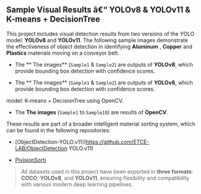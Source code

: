 ## Sample Visual Results â€“ YOLOv8 & YOLOv11 & K-means + DecisionTree 


This project includes visual detection results from two versions of the YOLO
model: **YOLOv8** and **YOLOv11**. 
The following sample images demonstrate the effectiveness of object detection in
identifying **Aluminum** , **Copper** and **Plastics** materials moving on a
conveyor belt.


- The ** The images** (`Sample1` & `Sample2`) are outputs of **YOLOv8**,
which provide bounding box detection with confidence scores.

- The ** The images** (`Sample1` & `Sample2`) are outputs of **YOLOv8**,
which provide bounding box detection with confidence scores.

model: K-means + DecisionTree using OpenCV.
- The **The images** (`Sample1` to `Sample10`) are results of **OpenCV**.

These results are part of a broader intelligent material sorting system, which can
be found in the following repositories:


- [ObjectDetection-YOLO.v11](https://github.com/ETCE-LAB/ObjectDetection
YOLO.v11)

- [PivisionSort](https://github.com/ETCE-LAB/PiVisionSort) j

  
> All datasets used in this project have been exported in **three formats**: 
**COCO**, **YOLOv8**, and **YOLOv11**, ensuring flexibility and compatibility
with various modern deep learning pipelines.
